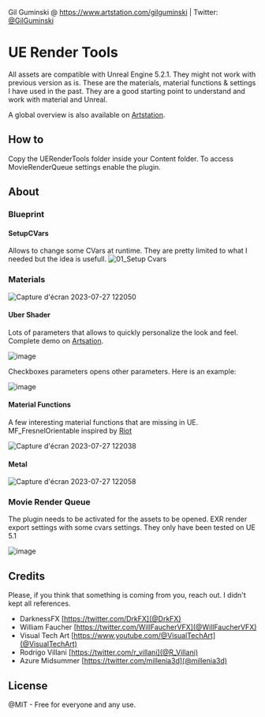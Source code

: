 Gil Guminski @ <a href="https://www.artstation.com/gilguminski" target="_blank">https://www.artstation.com/gilguminski</a> | Twitter: <a href="https://twitter.com/GilGuminski" target="_blank">@GilGuminski</a>

# UE Render Tools

All assets are compatible with Unreal Engine 5.2.1. They might not work with previous version as is.
These are the materials, material functions & settings I have used in the past.
They are a good starting point to understand and work with material and Unreal.

A global overview is also available on [Artstation](https://www.artstation.com/artwork/39ZKPD).

## How to

Copy the UERenderTools folder inside your Content folder.
To access MovieRenderQueue settings enable the plugin.

## About

### Blueprint

#### SetupCVars

Allows to change some CVars at runtime. They are pretty limited to what I needed but the idea is usefull.
![01_Setup Cvars](https://github.com/Gil-1/UERenderTools/assets/11734754/584faac3-43a3-4f34-96d1-4797ec309ce0)

### Materials

![Capture d'écran 2023-07-27 122050](https://github.com/Gil-1/UERenderTools/assets/11734754/c485f3a2-5bee-4be4-a380-beb7adee115f)

#### Uber Shader

Lots of parameters that allows to quickly personalize the look and feel.
Complete demo on [Artsation](https://www.artstation.com/artwork/qeExky).

![image](https://github.com/Gil-1/UERenderTools/assets/11734754/bafa3a8c-aaa2-4c68-9965-b6af1b684bda)

Checkboxes parameters opens other parameters. Here is an example:

![image](https://github.com/Gil-1/UERenderTools/assets/11734754/7ef9960c-05f1-421b-910e-8da08f3a21f0)

#### Material Functions

A few interesting material functions that are missing in UE.
MF_FresnelOrientable inspired by [Riot](https://technology.riotgames.com/news/valorant-shaders-and-gameplay-clarity)

![Capture d'écran 2023-07-27 122038](https://github.com/Gil-1/UERenderTools/assets/11734754/f28e224e-2021-4549-8678-86606a68717f)

#### Metal

![Capture d'écran 2023-07-27 122058](https://github.com/Gil-1/UERenderTools/assets/11734754/0ccc7208-c10d-4585-8e38-70a15065d5aa)

### Movie Render Queue

The plugin needs to be activated for the assets to be opened.
EXR render export settings with some cvars settings.
They only have been tested on UE 5.1

![image](https://github.com/Gil-1/UERenderTools/assets/11734754/0dcf765f-c675-417e-9409-3d9553d7173c)


## Credits

Please, if you think that something is coming from you, reach out.
I didn't kept all references.

- DarknessFX [https://twitter.com/DrkFX](@DrkFX)
- William Faucher [https://twitter.com/WillFaucherVFX](@WillFaucherVFX)
- Visual Tech Art [https://www.youtube.com/@VisualTechArt](@VisualTechArt)
- Rodrigo Villani [https://twitter.com/r_villani](@R_Villani)
- Azure Midsummer [https://twitter.com/millenia3d](@millenia3d)

## License

@MIT - Free for everyone and any use.
